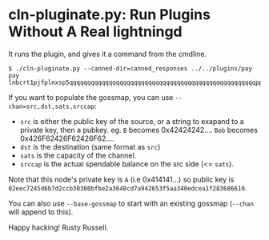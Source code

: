 # cln-pluginate.py: Run Plugins Without A Real lightningd

It runs the plugin, and gives it a command from the cmdline.

```
$ ./cln-pluginate.py --canned-dir=canned_responses ../../plugins/pay pay lnbcrt1pjfplnxsp5qqqqqqqqqqqqqqqqqqqqqqqqqqqqqqqqqqqqqqqqqqqqqqqqqqqqpp5wtxkappzcsrlkmgfs6g0zyct0hkhashh7hsaxz7e65slq9fkx7fsdp92pex26tdv9nk2grfwvsrq7psxycrzvp39chzucqpjs5mw7sqs7xt797yc2yqqgtut3khhhmxkrq3pvez5959kqyt9lm7j0d9vg75jsdkqrj6jatxrn3dcree09hq7u3qd394jwsjn6mc87zsq4aea28
```

If you want to populate the gossmap, you can use `--chan=src,dst,sats,srccap`:
* `src` is either the public key of the source, or a string to exapand to a private key, then a pubkey.  eg.  `B` becomes 0x42424242.... `Bob` becomes 0x426F62426F62426F62....
* `dst` is the destination (same format as `src`)
* `sats` is the capacity of the channel.
* `srccap` is the actual spendable balance on the src side (<= `sats`).

Note that this node's private key is `A` (i.e 0x414141...) so public key is `02eec7245d6b7d2ccb30380bfbe2a3648cd7a942653f5aa340edcea1f283686619`.

You can also use `--base-gossmap` to start with an existing gossmap (`--chan` will append to this).

Happy hacking!
Rusty Russell.
